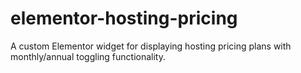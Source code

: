 # elementor-hosting-pricing
A custom Elementor widget for displaying hosting pricing plans with monthly/annual toggling functionality.
